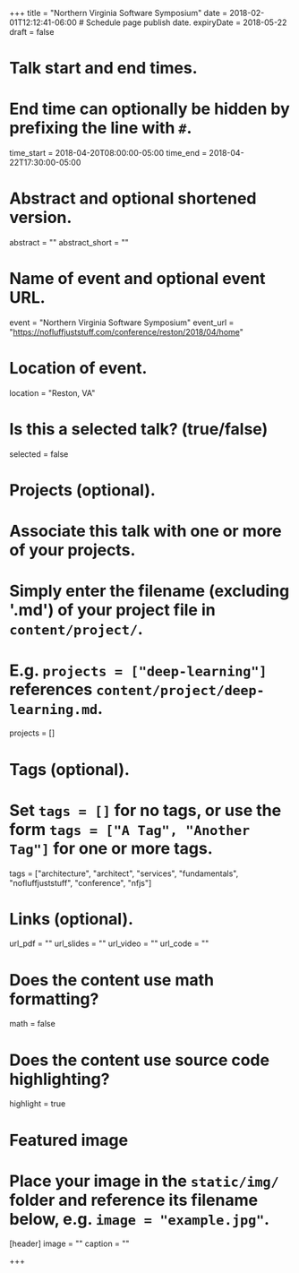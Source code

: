 +++
title = "Northern Virginia Software Symposium"
date = 2018-02-01T12:12:41-06:00  # Schedule page publish date.
expiryDate = 2018-05-22
draft = false

# Talk start and end times.
#   End time can optionally be hidden by prefixing the line with `#`.
time_start = 2018-04-20T08:00:00-05:00
time_end = 2018-04-22T17:30:00-05:00

# Abstract and optional shortened version.
abstract = ""
abstract_short = ""

# Name of event and optional event URL.
event = "Northern Virginia Software Symposium"
event_url = "https://nofluffjuststuff.com/conference/reston/2018/04/home"

# Location of event.
location = "Reston, VA"

# Is this a selected talk? (true/false)
selected = false

# Projects (optional).
#   Associate this talk with one or more of your projects.
#   Simply enter the filename (excluding '.md') of your project file in `content/project/`.
#   E.g. `projects = ["deep-learning"]` references `content/project/deep-learning.md`.
projects = []

# Tags (optional).
#   Set `tags = []` for no tags, or use the form `tags = ["A Tag", "Another Tag"]` for one or more tags.
tags = ["architecture", "architect", "services", "fundamentals", "nofluffjuststuff", "conference", "nfjs"]

# Links (optional).
url_pdf = ""
url_slides = ""
url_video = ""
url_code = ""

# Does the content use math formatting?
math = false

# Does the content use source code highlighting?
highlight = true

# Featured image
# Place your image in the `static/img/` folder and reference its filename below, e.g. `image = "example.jpg"`.
[header]
image = ""
caption = ""

+++
